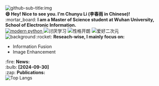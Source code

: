 <div id="title" align="left">
  <img src="https://readme-typing-svg.herokuapp.com?font=Segoe+Script&center=true&lines=Chunyu-Li." alt="github-sub-title:img" />
  <br>
  <strong>😄 Hey! Nice to see you. I'm Chunyu Li (李春雨 in Chinese)!</strong>
  <br>
  :mortar_board: <strong>I am a Master of Science student at Wuhan University, School of Electronic Information.</strong>
  <br>
  <a href="https://learn.microsoft.com/zh-cn/cpp/cpp/welcome-back-to-cpp-modern-cpp">
    <img src="https://img.shields.io/badge/code-%20Python-blue" alt="modern python">
  </a>
  <img src="https://img.shields.io/badge/讨厌-学习-yellow" alt="讨厌学习">
  <img src="https://img.shields.io/badge/性格-开朗-red" alt="性格开朗">
  <img src="https://img.shields.io/badge/爱好-二次元-red" alt="爱好二次元">
</div>

<img src="image/头像.jpg" alt="background" align="left">
<!--![Chunyu Li's GitHub stats](https://github-readme-stats.vercel.app/api?username=licy2001&show_icons=true&theme=vue)-->
<!--&show=reviews,discussions_started,discussions_answered,prs_merged,prs_merged_percentage-->

<div align="left">
  :rocket: <strong>Reseach-wise, I mainly focus on:</strong>
  <ul>
    <li>Information Fusion</li>
    <li>Image Enhancement</li>
  </ul>
</div>

<div align="left">
  :fire: <strong>News:</strong>
  <br>
  :bulb: <strong>[2024-09-30]</strong>
</div>

<div align="left">
  :zap: <strong>Publications:</strong>
</div>

<!--
[![知乎](https://img.shields.io/badge/%E7%9F%A5%E4%B9%8E-mq%E7%99%BD-yello)](https://www.zhihu.com/people/o4ze4r)
[![youtube](https://img.shields.io/badge/video-YouTube-red)](https://www.youtube.com/channel/UCey35Do4RGewqr-6EiaCJrg)
![Visitor Count](https://profile-counter.glitch.me/licy0089/count.svg)
-->

<!--
[![modern cpp](https://img.shields.io/badge/code-Modern%20C++-blue)](https://learn.microsoft.com/zh-cn/cpp/cpp/welcome-back-to-cpp-modern-cpp) 
-->

<img src="https://github-readme-stats.vercel.app/api/top-langs/?username=licy2001&layout=donut" alt="Top Langs" align="left">
